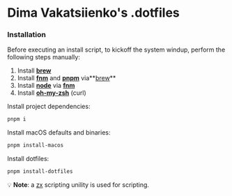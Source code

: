 # Dima Vakatsiienko's .dotfiles

### Installation

Before executing an install script, to kickoff the system windup, perform the following steps manually:

1. Install **[brew](https://brew.sh/)**
2. Install **[fnm](https://github.com/Schniz/fnm)** and **[pnpm](https://pnpm.io/installation)**
   via**[brew](https://brew.sh/)**
3. Install **[node](https://nodejs.org/en)** via **[fnm](https://github.com/Schniz/fnm)**
4. Install **[oh-my-zsh](https://ohmyz.sh/#install)** (curl)

Install project dependencies:

```bash
pnpm i
```

Install macOS defaults and binaries:

```bash
pnpm install-macos
```

Install dotfiles:

```bash
pnpm install-dotfiles
```

💡 **Note**: a [zx](https://github.com/google/zx#fs-package) scripting unility is used for scripting.
